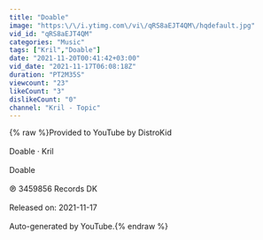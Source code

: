```yaml
---
title: "Doable"
image: "https:\/\/i.ytimg.com\/vi\/qRS8aEJT4QM\/hqdefault.jpg"
vid_id: "qRS8aEJT4QM"
categories: "Music"
tags: ["Kril","Doable"]
date: "2021-11-20T00:41:42+03:00"
vid_date: "2021-11-17T06:08:18Z"
duration: "PT2M35S"
viewcount: "23"
likeCount: "3"
dislikeCount: "0"
channel: "Kril - Topic"
---
```

{% raw %}Provided to YouTube by DistroKid<br /><br />Doable · Kril<br /><br />Doable<br /><br />℗ 3459856 Records DK<br /><br />Released on: 2021-11-17<br /><br />Auto-generated by YouTube.{% endraw %}
